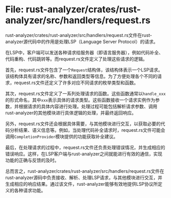 # File: rust-analyzer/crates/rust-analyzer/src/handlers/request.rs

rust-analyzer/crates/rust-analyzer/src/handlers/request.rs文件在rust-analyzer源代码中的作用是处理LSP（Language Server Protocol）的请求。

在LSP中，客户端可以发送各种请求给服务器（即语言服务器），例如代码补全、代码重构、代码跳转等。而request.rs文件定义了处理这些请求的逻辑。

首先，request.rs文件包含了一个`Request`结构体，该结构体表示一个LSP请求。该结构体具有请求的名称、参数和返回类型等信息。为了方便处理各个不同的请求，request.rs文件还定义了许多对应不同请求的枚举类型和函数。

其次，request.rs文件定义了一系列处理请求的函数。这些函数通常以`handle_xxx`的形式命名，其中`xxx`表示具体的请求类型。这些函数接收一个请求实例作为参数，并根据请求的具体内容进行处理。处理过程可能包括解析请求参数、调用rust-analyzer的其他模块进行具体逻辑的处理，并最终返回响应。

另外，request.rs文件还会根据具体需要，与其他模块进行交互，以获取必要的代码分析结果、语义信息等。例如，当处理代码补全请求时，request.rs文件可能会调用`CompletionProvider`模块提供的功能获取补全建议。

最后，在处理请求的过程中，request.rs文件还负责处理错误情况，并生成相应的错误响应。这样，在LSP客户端与rust-analyzer之间就能进行有效的通信，实现功能的正确与反馈的及时。

总而言之，rust-analyzer/crates/rust-analyzer/src/handlers/request.rs文件在rust-analyzer源码中负责接收、解析、处理LSP请求，与其他模块进行交互，并生成相应的响应结果。通过该文件，rust-analyzer能够有效地提供LSP协议所定义的各种请求功能。

